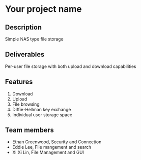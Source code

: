 # Your project name

## Description

Simple NAS type file storage

## Deliverables

Per-user file storage with both upload and download capabilities

## Features 
1. Download
2. Upload
3. File browsing
4. Diffie-Hellman key exchange
5. Individual user storage space

## Team members

* Ethan Greenwood, Security and Connection 
* Eddie Lee, File mangement and search
* Xi Xi Lin, File Management and GUI
